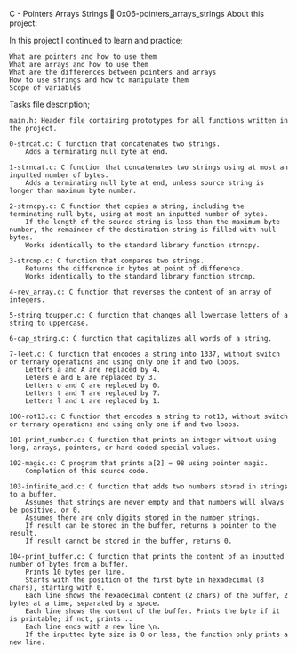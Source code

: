 C - Pointers Arrays Strings 📃 0x06-pointers_arrays_strings
About this project:

In this project I continued to learn and practice;

    What are pointers and how to use them
    What are arrays and how to use them
    What are the differences between pointers and arrays
    How to use strings and how to manipulate them
    Scope of variables

Tasks file description;

    main.h: Header file containing prototypes for all functions written in the project.

    0-strcat.c: C function that concatenates two strings.
        Adds a terminating null byte at end.

    1-strncat.c: C function that concatenates two strings using at most an inputted number of bytes.
        Adds a terminating null byte at end, unless source string is longer than maximum byte number.

    2-strncpy.c: C function that copies a string, including the terminating null byte, using at most an inputted number of bytes.
        If the length of the source string is less than the maximum byte number, the remainder of the destination string is filled with null bytes.
        Works identically to the standard library function strncpy.

    3-strcmp.c: C function that compares two strings.
        Returns the difference in bytes at point of difference.
        Works identically to the standard library function strcmp.

    4-rev_array.c: C function that reverses the content of an array of integers.

    5-string_toupper.c: C function that changes all lowercase letters of a string to uppercase.

    6-cap_string.c: C function that capitalizes all words of a string.

    7-leet.c: C function that encodes a string into 1337, without switch or ternary operations and using only one if and two loops.
        Letters a and A are replaced by 4.
        Leters e and E are replaced by 3.
        Letters o and O are replaced by 0.
        Letters t and T are replaced by 7.
        Letters l and L are replaced by 1.

    100-rot13.c: C function that encodes a string to rot13, without switch or ternary operations and using only one if and two loops.

    101-print_number.c: C function that prints an integer without using long, arrays, pointers, or hard-coded special values.

    102-magic.c: C program that prints a[2] = 98 using pointer magic.
        Completion of this source code.

    103-infinite_add.c: C function that adds two numbers stored in strings to a buffer.
        Assumes that strings are never empty and that numbers will always be positive, or 0.
        Assumes there are only digits stored in the number strings.
        If result can be stored in the buffer, returns a pointer to the result.
        If result cannot be stored in the buffer, returns 0.

    104-print_buffer.c: C function that prints the content of an inputted number of bytes from a buffer.
        Prints 10 bytes per line.
        Starts with the position of the first byte in hexadecimal (8 chars), starting with 0.
        Each line shows the hexadecimal content (2 chars) of the buffer, 2 bytes at a time, separated by a space.
        Each line shows the content of the buffer. Prints the byte if it is printable; if not, prints ..
        Each line ends with a new line \n.
        If the inputted byte size is 0 or less, the function only prints a new line.

